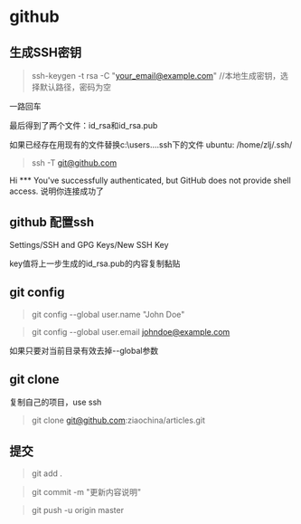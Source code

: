 # github

## 生成SSH密钥

> ssh-keygen -t rsa -C "your_email@example.com" //本地生成密钥，选择默认路径，密码为空

一路回车

最后得到了两个文件：id_rsa和id_rsa.pub

如果已经存在用现有的文件替换c:\users\...\.ssh下的文件
ubuntu: /home/zlj/.ssh/

> ssh -T git@github.com

Hi *** You've successfully authenticated, but GitHub does not provide shell access. 说明你连接成功了


## github 配置ssh

Settings/SSH and GPG Keys/New SSH Key

key值将上一步生成的id_rsa.pub的内容复制黏贴

## git config 

> git config --global user.name "John Doe"

> git config --global user.email johndoe@example.com 

如果只要对当前目录有效去掉--global参数


## git clone 

复制自己的项目，use ssh
> git clone git@github.com:ziaochina/articles.git

## 提交

> git add .

> git commit -m  "更新内容说明"

> git push -u origin master

